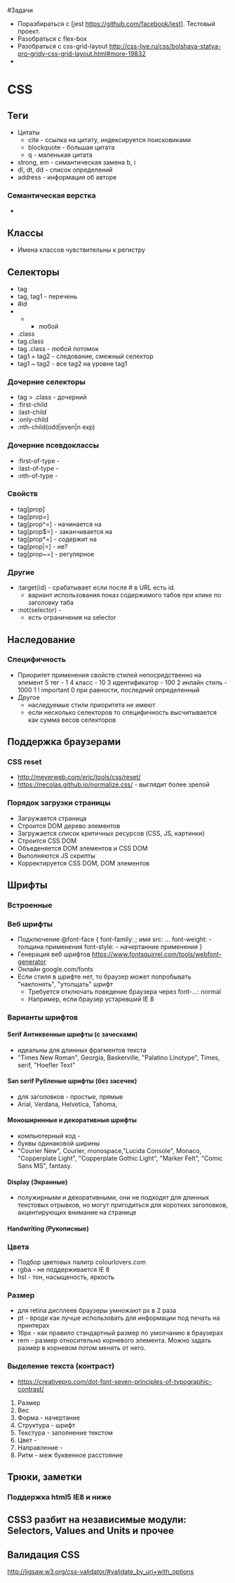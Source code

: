#Задачи
* Поразбираться с [jest https://github.com/facebook/jest]. Тестовый проект.
* Разобраться с flex-box
* Разобраться с css-grid-layout http://css-live.ru/css/bolshaya-statya-pro-gridy-css-grid-layout.html#more-19832
*

# CSS
## Теги
* Цитаты
    * cite - ссылка на цитату, индексируется поисковиками
    * blockquote - большая цитата
    * q - маленькая цитата
* strong, em - симантическая замена b, i
* dl, dt, dd - список определений
* address - информация об авторе

### Семантическая верстка
*

## Классы
* Имена классов чувствительны к регистру
## Селекторы
* tag
* tag, tag1 - перечень
* #id
* * - любой
* .class
* tag.class
* tag .class - любой потомок
* tag1 + tag2 - следование, смежный селектор
* tag1 ~ tag2 - все tag2 на уровне tag1
### Дочерние селекторы
* tag > .class - дочерний
* :first-child
* :last-child
* :only-child
* :nth-child(odd|even|n exp)
### Дочерние псевдоклассы
* :first-of-type -
* :last-of-type -
* :nth-of-type -
### Свойств
* tag[prop]
* tag[prop=]
* tag[prop^=] - начинается на
* tag[prop$=] - заканчивается на
* tag[prop*=] - содержит на
* tag[prop|=] - не?
* tag[prop~=] - регулярное
### Другие
* :target(id) - срабатывает если после # в URL есть id.
    * вариант использования показ содержимого табов при клике по заголовку таба
* :not(selector) -
    * есть ограничения на selector

## Наследование
### Специфичность
* Приоритет применения свойств стилей непосредственно на элемент
5 тег - 1
4 класс - 10
3 идентификатор - 100
2 инлайн стиль - 1000
1 ! important
0 при равности, последний определенный
* Другое
    * наследуемые стили приоритета не имеют
    * если несколько селекторов то специфичность высчитывается как сумма весов селекторов
## Поддержка браузерами
### CSS reset
* http://meyerweb.com/eric/tools/css/reset/
* https://necolas.github.io/normalize.css/ - выглядит более зрелой
### Порядок загрузки страницы
* Загружается страница
* Строится DOM дерево элементов
* Загружается список критичных ресурсов (CSS, JS, картинки)
* Строится CSS DOM
* Объеденяется DOM элементов и CSS DOM
* Выполняются JS скрипты
* Корректируется CSS DOM, DOM элементов

## Шрифты
### Встроенные
### Веб шрифты
* Подключение @font-face {
    font-family: ; имя
    src: ...
    font-weight: - толщина применения
    font-style: - начертанние применения
}
* Генерация веб шрифтов https://www.fontsquirrel.com/tools/webfont-generator
* Онлайн google.com/fonts
* Если стиля в шрифте нет, то браузер может попробывать "наклонять", "утолщать" шрифт
    * Требуется отключать поведение браузера через font-...: normal
    * Например, если браузер устаревший IE 8
### Варианты шрифтов
#### Serif Антиквенные шрифты (с заческами)
* идеальны для длинных фрагментов текста
* "Times New Roman", Georgia, Baskerville, "Palatino Linotype", Times, serif, "Hoefler Text"
#### San serif Рубленые шрифты (без засечек)
* для заголовков - простые, прямые
* Arial, Verdana, Helvetica, Tahoma,
#### Моноширинные и декоративные шрифты
* компьютерный код -
* буквы одинаковой ширины
* "Courier New", Courier, monospace,"Lucida Console", Monaco, "Copperplate Light", "Copperplate Gothic Light", "Marker Felt", "Comic Sans MS", fantasy.
#### Display (Экранные)
*  полужирными и декоративными, они не подходят для длинных текстовых отрывков, но могут пригодиться для коротких
заголовков, акцентирующих внимание на странице
#### Handwriting (Рукописные)
### Цвета
* Подбор цветовых палитр colourlovers.com
* rgba - не поддерживается IE 8
* hsl - тон, насыщеность, яркость
### Размер
* для retina дисплеев браузеры умножают px в 2 раза
* pt - вроде как лучше использовать для информации под печать на принтерах
* 16px - как правило стандартный размер по умолчанию в браузерах
* rem - размер относительно корневого элемента. Можно задать размер в корневом потом менять от него.
### Выделение текста (контраст)
* https://creativepro.com/dot-font-seven-principles-of-typographic-contrast/
1. Размер
2. Вес
3. Форма - начертание
4. Структура - шрифт
5. Текстура - заполнение текстом
6. Цвет -
7. Направление -
8. Ритм - меж буквенное расстояние

## Трюки, заметки
### Поддержка html5 IE8 и ниже
<!--[if lt IE 9]> <script src="//html5shiv.
googlecode.com/ svn/trunk/html5.js"></script>
<![endif]-->
## CSS3 разбит на независимые модули: Selectors, Values and Units и прочее
## Валидация CSS
http://jigsaw.w3.org/css-validator/#validate_by_uri+with_options
